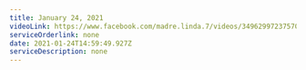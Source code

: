 ```yaml
---
title: January 24, 2021
videoLink: https://www.facebook.com/madre.linda.7/videos/3496299723757090
serviceOrderlink: none
date: 2021-01-24T14:59:49.927Z
serviceDescription: none
---
```

